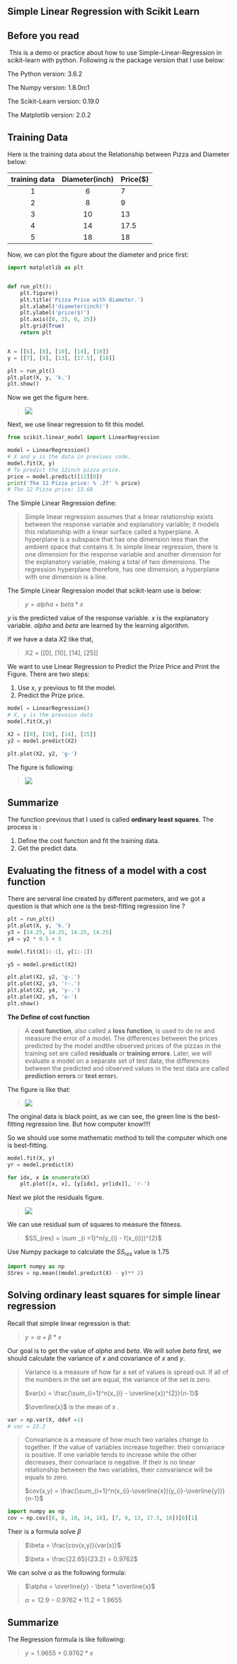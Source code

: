 ##  	Simple Linear Regression with Scikit Learn

## Before you read

&nbsp;This is a demo or practice about how to use Simple-Linear-Regression in scikit-learn with python. Following is the package version that I use below:

The Python version: 3.6.2

The Numpy version: 1.8.0rc1

The Scikit-Learn version: 0.19.0

The Matplotlib version: 2.0.2

## Training Data

Here is the training data about the Relationship between Pizza and Diameter  below:

| training data | Diameter(inch) | Price($) |
| :-----------: | :------------: | -------- |
|       1       |       6        | 7        |
|       2       |       8        | 9        |
|       3       |       10       | 13       |
|       4       |       14       | 17.5     |
|       5       |       18       | 18       |

Now, we can plot the figure about the diameter and price first:

```python
import matplotlib as plt


def run_plt():
    plt.figure()
    plt.title('Pizza Price with diameter.')
    plt.xlabel('diameter(inch)')
    plt.ylabel('price($)')
    plt.axis([0, 25, 0, 25])
    plt.grid(True)
    return plt


X = [[6], [8], [10], [14], [18]]
y = [[7], [9], [13], [17.5], [18]]

plt = run_plt()
plt.plot(X, y, 'k.')
plt.show()
```

Now we get the figure here.

> ![](https://ws1.sinaimg.cn/large/006tKfTcgy1focd97t3qyj30zk0qoq3j.jpg)

Next, we use linear regression to fit this model.

```PYTHON
from scikit.linear_model import LinearRegression

model = LinearRegression()
# X and y is the data in previous code.
model.fit(X, y)
# To predict the 12inch pizza price.
price = model.predict([12][0])
print('The 12 Pizza price: % .2f' % price)
# The 12 Pizza price: 13.68
```

The Simple Linear Regression define:

> Simple linear regression assumes that a linear relationship exists between the response variable and explanatory variable; it models this relationship with a linear surface called a hyperplane. A hyperplane is a subspace that has one dimension less than the ambient space that contains it. In simple linear regression, there is one dimension for the response variable and another dimension for the explanatory variable, making a total of two dimensions. The regression hyperplane therefore, has one dimension; a hyperplane with one dimension is a line.

The Simple Linear Regression model that scikit-learn use is below:

> $y = alpha + beta * x$

 $y$  is the predicted value of the response variable. $x$ is the explanatory variable. $alpha$ and $beta$ are learned by the learning algorithm.

If we have a data $X2$ like that,

> X2 = [[0], [10], [14], [25]]

We want to use Linear Regression to Predict the Prize Price and Print the Figure. There are two steps:

1. Use $x$, $y$ previous to fit the model.
2. Predict the Prize price.

```python
model = LinearRegression()
# X, y is the prevoius data
model.fit(X,y)

X2 = [[0], [10], [14], [25]]
y2 = model.predict(X2)

plt.plot(X2, y2, 'g-')
```

The figure is following:

> ![](https://ws1.sinaimg.cn/large/006tNc79gy1fowg5xu833j30zk0qoab9.jpg)

## Summarize

The function previous that I used is called **ordinary least squares**. The process is :

1. Define the cost function and fit the training data.
2. Get the predict data.

## Evaluating the fitness of a model with a cost function

There  are serveral line created by different parmeters, and we got a question is that which one is the best-fitting regression line ?

```python
plt = run_plt()
plt.plot(X, y, 'k.')
y3 = [14.25, 14.25, 14.25, 14.25]
y4 = y2 * 0.5 + 5

model.fit(X[1:-1], y[1:-1])

y5 = model.predict(X2)

plt.plot(X2, y2, 'g-.')
plt.plot(X2, y3, 'r-.') 
plt.plot(X2, y4, 'y-.') 
plt.plot(X2, y5, 'o-') 
plt.show()
```

**The Define of cost function**

> A **cost function**, also called a **loss function**, is used to de ne and measure the
> error of a model. The differences between the prices predicted by the model andthe observed prices of the pizzas in the training set are called **residuals** or **training errors**. Later, we will evaluate a model on a separate set of test data; the differences between the predicted and observed values in the test data are called **prediction errors** or **test error**s.	

The figure is like that:

> ![](https://ws2.sinaimg.cn/large/006tNc79gy1fowgh4r658j30zk0qowge.jpg)

The original data is black point, as we can see, the green line is the best-fitting regression line. But how computer know!!!!

So we should use some mathematic method to tell the computer which one is best-fitting.

```python
model.fit(X, y)
yr = model.predict(X)

for idx, x in enumerate(X)
    plt.plot([x, x], [y[idx], yr[idx]], 'r-')
```

Next we plot the residuals figure.

> ![](https://ws3.sinaimg.cn/large/006tNc79gy1fowgqa85cxj30zk0qo75h.jpg)

We can use residual sum of squares to measure the fitness.

> $SS_{res} = \sum _{i =1}^n(y_{i} - f(x_{i}))^{2}$

Use Numpy package to calculate the $SS_{res}$ value is 1.75

```python
import numpy as np
SSres = np.mean((model.predict(X) - y)** 2)
```

## Solving ordinary least squares for simple linear regression

Recall that simple linear regression is that:

> $y = \alpha + \beta * x$

Our goal is to get the value of $alpha$ and $beta$. We will solve $beta$ first, we should calculate the variance of $x$ and covariance of $x$ and $y$.

> Variance is a measure of how far a set of values is spread out. If all of the numbers in the set are equal, the variance of the set is zero.
>
> $var(x) = \frac{\sum_{i=1}^n(x_{i} - \overline{x})^{2}}{n-1}$
>
> $\overline{x}$ is the mean of x .

```python
var = np.var(X, ddof =1)
# var = 23.2
```

> Convariance is a measure of how much two variales change to together. If the value of variables increase together. their convariace is positive. If one variable tends to increase while the other decreases, their convariace is negative. If their is no linear relationship between the two variables, their convariance will be equals to zero.
>
> $cov(x,y) = \frac{\sum_{i=1}^n(x_{i}-\overline{x})(y_{i}-\overline{y})}{n-1}$

```python
import numpy as np
cov = np.cov([6, 8, 10, 14, 18], [7, 9, 13, 17.5, 18])[0][1]
```

Their is a formula solve $\beta$ 

> $\beta = \frac{cov(x,y)}{var(x)}$
>
> $\beta = \frac{22.65}{23.2} = 0.9762$ 

We can solve $\alpha$ as the following formula:

> $\alpha = \overline{y} - \beta * \overline{x}$
>
> $\alpha = 12.9 - 0.9762 * 11.2 =1.9655$

## Summarize

The Regression formula is like following:

> $y = 1.9655 + 0.9762 * x$

